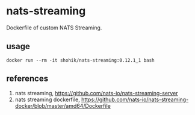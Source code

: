 # nats-streaming

Dockerfile of custom NATS Streaming.

## usage

```
docker run --rm -it shohik/nats-streaming:0.12.1_1 bash
```

## references

1. nats streaming, <https://github.com/nats-io/nats-streaming-server>
2. nats streaming dockerfile, <https://github.com/nats-io/nats-streaming-docker/blob/master/amd64/Dockerfile>
